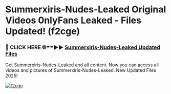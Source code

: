 # Summerxiris-Nudes-Leaked Original Videos 0nlyFans Leaked - Files Updated! (f2cge)

<h3>🔴 CLICK HERE 🌐==►► <a href="https://tinyurl.com/yc6ubb5a" rel="nofollow">Summerxiris-Nudes-Leaked Updated Files</a></h3>

Get Summerxiris-Nudes-Leaked and all content. Now you can access all videos and pictures of Summerxiris-Nudes-Leaked. New Updated Files 2025!

[![f2cge](https://i.imgur.com/7eu0CRL.gif)](https://tinyurl.com/yc6ubb5a)
